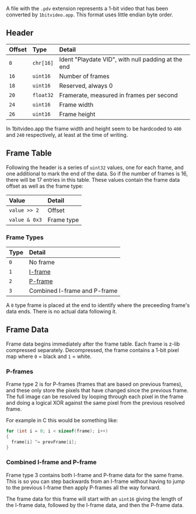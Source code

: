 A file with the `.pdv` extension represents a 1-bit video that has been converted by `1bitvideo.app`. This format uses little endian byte order.

## Header

| Offset | Type     | Detail |
|:-------|:---------|:-------|
| `0`    | `chr[16]` | Ident "Playdate VID", with null padding at the end |
| `16`   | `uint16` | Number of frames |
| `18`   | `uint16` | Reserved, always 0 |
| `20`   | `float32` | Framerate, measured in frames per second |
| `24`   | `uint16` | Frame width |
| `26`   | `uint16` | Frame height |

In 1bitvideo.app the frame width and height seem to be hardcoded to `400` and `240` respectively, at least at the time of writing.

## Frame Table

Following the header is a series of `uint32` values, one for each frame, and one additional to mark the end of the data.  So if the number of frames is 16, there will be 17 entries in this table. These values contain the frame data offset as well as the frame type:

| Value | Detail |
|:------|:-------|
| `value >> 2` | Offset |
| `value & 0x3` | Frame type |

### Frame Types

| Type | Detail |
|:-----|:-------|
| `0`  | No frame |
| `1`  | [I-frame](https://en.wikipedia.org/wiki/Video_compression_picture_types) |
| `2`  | [P-frame](https://en.wikipedia.org/wiki/Video_compression_picture_types) |
| `3`  | Combined I-frame and P-frame |

A `0` type frame is placed at the end to identify where the preceeding frame's
data ends. There is no actual data following it.

## Frame Data

Frame data begins immediately after the frame table. Each frame is z-lib compressed separately. Decompressed, the frame contains a 1-bit pixel map where `0` = black and `1` = white.

### P-frames

Frame type 2 is for P-frames (frames that are based on previous frames), and these only store the pixels that have changed since the previous frame. The full image can be resolved by looping through each pixel in the frame and doing a logical XOR against the same pixel from the previous resolved frame.

For example in C this would be something like:

```c
for (int i = 0; i < sizeof(frame); i++)
{
  frame[i] ^= prevFrame[i];
}
```

### Combined I-frame and P-frame

Frame type 3 contains both I-frame and P-frame data for the same frame. This is so you can step backwards from an I-frame without having to jump to the previous I-frame then apply P-frames all the way forward. 

The frame data for this frame will start with an `uint16` giving the length of the I-frame data, followed by the I-frame data, and then the P-frame data.
